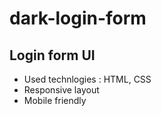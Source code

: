 # dark-login-form

## Login form UI
- Used technlogies : HTML, CSS
- Responsive layout
- Mobile friendly

